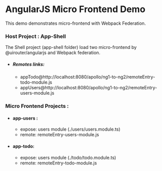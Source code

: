 # AngularJS Micro Frontend Demo

This demo demonstrates micro-frontend with Webpack Federation.

### Host Project : App-Shell
The Shell project (app-shell folder) load two micro-frontend by @uirouter/angularjs and Webpack federation.
- #####  Remotes links:
    -  appTodo@http://localhost:8080/apollo/ng1-to-ng2/remoteEntry-todo-module.js
    - appUsers@http://localhost:8080/apollo/ng1-to-ng2/remoteEntry-users-module.js

### Micro Frontend Projects :
- #### app-users :
    -  expose:  users module (./users/users.module.ts)
    - remote:   remoteEntry-users-module.js
- #### app-todo:
    - expose:  users module (./todo/todo.module.ts)
    - remote:   remoteEntry-todo-module.js
